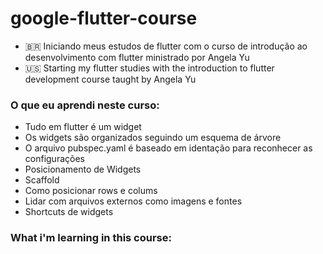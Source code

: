 # google-flutter-course
- 🇧🇷 Iniciando meus estudos de flutter com o curso de introdução ao desenvolvimento com flutter ministrado por Angela Yu
- 🇺🇸 Starting my flutter studies with the introduction to flutter development course taught by Angela Yu

### O que eu aprendi neste curso: 
- Tudo em flutter é um widget
- Os widgets são organizados seguindo um esquema de árvore
- O arquivo pubspec.yaml é baseado em identação para reconhecer as configurações
- Posicionamento de Widgets
- Scaffold
- Como posicionar rows e colums
- Lidar com arquivos externos como imagens e fontes
- Shortcuts de widgets


### What i'm learning in this course:

